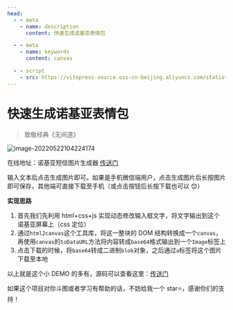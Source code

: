 ```yaml
---
head:
  - - meta
    - name: description
      content: 快速生成诺基亚表情包

  - - meta
    - name: keywords
      content: canvas

  - - script
    - src: https://vitepress-source.oss-cn-beijing.aliyuncs.com/statistics.js
---
```


# 快速生成诺基亚表情包

> 致敬经典《无间道》

![image-20220522104224174](https://vitepress-source.oss-cn-beijing.aliyuncs.com/typoraimage-20220522104224174.png)

在线地址：诺基亚短信图片生成器 [传送门](http://www.jimmyxuexue.top:667/Nokia/)

输入文本后点击生成图片即可。如果是手机微信端用户，点击生成图片后长按图片即可保存，其他端可直接下载至手机（或点击按钮后长按下载也可以 😊）

**实现思路**

1. 首先我们先利用 html+css+js 实现动态修改输入框文字，将文字输出到这个诺基亚屏幕上（css 定位）
2. 通过`html2canvas`这个工具库，将这一整块的 DOM 结构转换成一个`canvas`，再使用`canvas`的`toDataURL`方法将内容转成`base64`格式输出到一个`Image`标签上
3. 点击下载的时候，将`base64`转成二进制`blob`对象，之后通过`a`标签将这个图片下载至本地

以上就是这个小 DEMO 的多有，源码可以查看这里：[传送门](https://github.com/Jimmylxue/project-small-cases/tree/master/Nokia)

如果这个项目对你斗图或者学习有帮助的话，不妨给我一个 star⭐️，感谢你们的支持！
